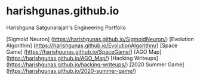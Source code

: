 # harishgunas.github.io

Harishguna Satgunarajah's Engineering Portfolio

[Sigmoid Neuron] (https://harishgunas.github.io/SigmoidNeuron/)
[Evolution Algorithm] (https://harishgunas.github.io/EvolutionAlgorithm/)
[Space Game] (https://harishgunas.github.io/SpaceGame/)
[AGO Map] (https://harishgunas.github.io/AGO_Map/)
[Hacking Writeups] (https://harishgunas.github.io/hacking-writeups/)
[2020 Summer Game] (https://harishgunas.github.io/2020-summer-game/)

